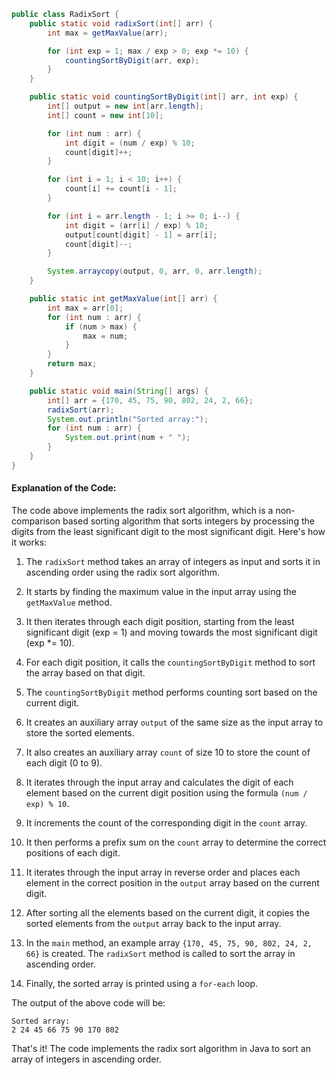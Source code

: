 

```java
public class RadixSort {
    public static void radixSort(int[] arr) {
        int max = getMaxValue(arr);

        for (int exp = 1; max / exp > 0; exp *= 10) {
            countingSortByDigit(arr, exp);
        }
    }

    public static void countingSortByDigit(int[] arr, int exp) {
        int[] output = new int[arr.length];
        int[] count = new int[10];

        for (int num : arr) {
            int digit = (num / exp) % 10;
            count[digit]++;
        }

        for (int i = 1; i < 10; i++) {
            count[i] += count[i - 1];
        }

        for (int i = arr.length - 1; i >= 0; i--) {
            int digit = (arr[i] / exp) % 10;
            output[count[digit] - 1] = arr[i];
            count[digit]--;
        }

        System.arraycopy(output, 0, arr, 0, arr.length);
    }

    public static int getMaxValue(int[] arr) {
        int max = arr[0];
        for (int num : arr) {
            if (num > max) {
                max = num;
            }
        }
        return max;
    }

    public static void main(String[] args) {
        int[] arr = {170, 45, 75, 90, 802, 24, 2, 66};
        radixSort(arr);
        System.out.println("Sorted array:");
        for (int num : arr) {
            System.out.print(num + " ");
        }
    }
}
```

#### Explanation of the Code:

The code above implements the radix sort algorithm, which is a non-comparison based sorting algorithm that sorts integers by processing the digits from the least significant digit to the most significant digit. Here's how it works:

1. The `radixSort` method takes an array of integers as input and sorts it in ascending order using the radix sort algorithm.

2. It starts by finding the maximum value in the input array using the `getMaxValue` method.

3. It then iterates through each digit position, starting from the least significant digit (exp = 1) and moving towards the most significant digit (exp *= 10).

4. For each digit position, it calls the `countingSortByDigit` method to sort the array based on that digit.

5. The `countingSortByDigit` method performs counting sort based on the current digit.

6. It creates an auxiliary array `output` of the same size as the input array to store the sorted elements.

7. It also creates an auxiliary array `count` of size 10 to store the count of each digit (0 to 9).

8. It iterates through the input array and calculates the digit of each element based on the current digit position using the formula `(num / exp) % 10`.

9. It increments the count of the corresponding digit in the `count` array.

10. It then performs a prefix sum on the `count` array to determine the correct positions of each digit.

11. It iterates through the input array in reverse order and places each element in the correct position in the `output` array based on the current digit.

12. After sorting all the elements based on the current digit, it copies the sorted elements from the `output` array back to the input array.

13. In the `main` method, an example array `{170, 45, 75, 90, 802, 24, 2, 66}` is created. The `radixSort` method is called to sort the array in ascending order.

14. Finally, the sorted array is printed using a `for-each` loop.

The output of the above code will be:
```
Sorted array:
2 24 45 66 75 90 170 802
```

That's it! The code implements the radix sort algorithm in Java to sort an array of integers in ascending order.

